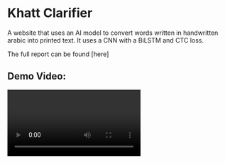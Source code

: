# Khatt Clarifier

A website that uses an AI model to convert words written in handwritten arabic into printed text. It uses a CNN with a BiLSTM and CTC loss.

The full report can be found [here]

## Demo Video:


<video src="[Assets%20For%20ReadME/Khatt%20Clarifier%20Demo.mp4)" type="video/mp4" width="300" />

![](Assets%20For%20ReadME/Khatt%20Clarifier%20Demo.mp4)
